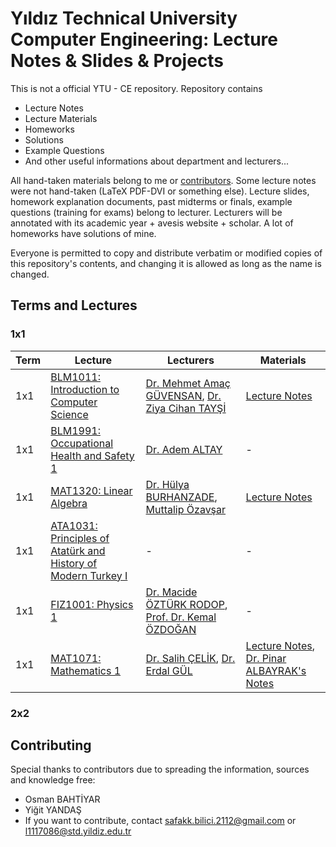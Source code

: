 # Yıldız Technical University Computer Engineering: Lecture Notes & Slides & Projects

This is not a official YTU - CE repository. Repository contains

- Lecture Notes
- Lecture Materials
- Homeworks
- Solutions
- Example Questions
- And other useful informations about department and lecturers...

All hand-taken materials belong to me or [contributors](https://github.com/safakkbilici/YTU-CE/blob/master/contributors.txt). Some lecture notes were not hand-taken (LaTeX PDF-DVI or something else). Lecture slides, homework explanation documents, past midterms or finals, example questions (training for exams) belong to lecturer. Lecturers will be annotated with its academic year + avesis website + scholar. A lot of homeworks have solutions of mine.

Everyone is permitted to copy and distribute verbatim or modified copies of this repository's contents, and changing it is allowed as long as the name is changed. 

## Terms and Lectures
### 1x1
| Term | Lecture | Lecturers | Materials
| ---- | ---- | ---- | ---- |
| 1x1 | [BLM1011: Introduction to Computer Science](http://www.bologna.yildiz.edu.tr/index.php?r=course/view&id=9450&aid=3) | [Dr. Mehmet Amaç GÜVENSAN](https://avesis.yildiz.edu.tr/amac), [Dr. Ziya Cihan TAYŞİ](https://avesis.yildiz.edu.tr/cihan) | [Lecture Notes](https://github.com/safakkbilici/YTU-CE/blob/master/1x1/BLM1011%20-%20Introduction%20to%20Computer%20Science/Lecture%20.pdf) |
| 1x1 | [BLM1991: Occupational Health and Safety 1](http://www.bologna.yildiz.edu.tr/index.php?r=course/view&id=9454&aid=3) | [Dr. Adem ALTAY](https://avesis.yildiz.edu.tr/aaltay/dokumanlar) | - |
| 1x1 | [MAT1320: Linear Algebra](http://www.bologna.yildiz.edu.tr/index.php?r=course/view&id=1006&aid=3) | [Dr. Hülya BURHANZADE](https://avesis.yildiz.edu.tr/hulyab), [Muttalip Özavşar](https://avesis.yildiz.edu.tr/mozavsar) | [Lecture Notes](https://github.com/safakkbilici/YTU-CE/blob/master/1x1/MAT1320%20-%20Linear%20Algebra/Notes.pdf) |
| 1x1 | [ATA1031: Principles of Atatürk and History of Modern Turkey I](http://www.bologna.yildiz.edu.tr/index.php?r=course/view&id=3298&aid=3) | - | - |
| 1x1 | [FIZ1001: Physics 1](http://www.bologna.yildiz.edu.tr/index.php?r=course/view&id=1820&aid=3) | [Dr. Macide ÖZTÜRK RODOP](https://avesis.yildiz.edu.tr/mcrodop/deneyim), [Prof. Dr. Kemal ÖZDOĞAN](https://avesis.yildiz.edu.tr/kozdogan) | - |
| 1x1 | [MAT1071: Mathematics 1](http://www.bologna.yildiz.edu.tr/index.php?r=course/view&id=1820&aid=3) | [Dr. Salih ÇELİK](https://avesis.yildiz.edu.tr/sacelik), [Dr. Erdal GÜL](https://avesis.yildiz.edu.tr/gul) | [Lecture Notes](https://github.com/safakkbilici/YTU-CE/blob/master/1x1/MAT1071%20-%20Mathematics%201/Notes.pdf), [Dr. Pinar ALBAYRAK's Notes](https://github.com/safakkbilici/YTU-CE/tree/master/1x1/MAT1071%20-%20Mathematics%201%20/P%C4%B1nar%20Albayrak%20Avesis) |
      
### 2x2
## Contributing

Special thanks to contributors due to spreading the information, sources and knowledge free:

- Osman BAHTİYAR 
- Yiğit YANDAŞ
- If you want to contribute, contact safakk.bilici.2112@gmail.com or l1117086@std.yildiz.edu.tr

